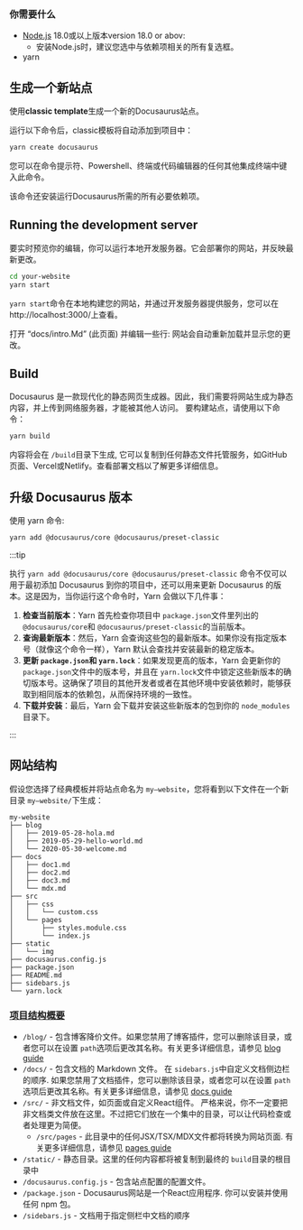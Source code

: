 ### 你需要什么

- [Node.js](https://nodejs.org/en/download/) 18.0或以上版本version 18.0 or abov:
  - 安装Node.js时，建议您选中与依赖项相关的所有复选框。
- yarn

## 生成一个新站点

使用**classic template**生成一个新的Docusaurus站点。

运行以下命令后，classic模板将自动添加到项目中：

```bash
yarn create docusaurus
```

您可以在命令提示符、Powershell、终端或代码编辑器的任何其他集成终端中键入此命令。

该命令还安装运行Docusaurus所需的所有必要依赖项。

## Running the development server

要实时预览你的编辑，你可以运行本地开发服务器。它会部署你的网站，并反映最新更改。

```bash
cd your-website
yarn start
```

`yarn start`命令在本地构建您的网站，并通过开发服务器提供服务，您可以在http://localhost:3000/上查看。

打开 “docs/intro.Md” (此页面) 并编辑一些行: 网站会自动重新加载并显示您的更改。

## Build

Docusaurus 是一款现代化的静态网页生成器。因此，我们需要将网站生成为静态内容，并上传到网络服务器，才能被其他人访问。 要构建站点，请使用以下命令：

```bash
yarn build
```

内容将会在 `/build`目录下生成, 它可以复制到任何静态文件托管服务，如GitHub页面、Vercel或Netlify。查看部署文档以了解更多详细信息。

## 升级 Docusaurus 版本

使用 yarn 命令:

```bash
yarn add @docusaurus/core @docusaurus/preset-classic
```

:::tip

执行 `yarn add @docusaurus/core @docusaurus/preset-classic` 命令不仅可以用于最初添加 Docusaurus 到你的项目中，还可以用来更新 Docusaurus 的版本。这是因为，当你运行这个命令时，Yarn 会做以下几件事：

1. **检查当前版本**：Yarn 首先检查你项目中 `package.json`文件里列出的 `@docusaurus/core`和 `@docusaurus/preset-classic`的当前版本。
2. **查询最新版本**：然后，Yarn 会查询这些包的最新版本。如果你没有指定版本号（就像这个命令一样），Yarn 默认会查找并安装最新的稳定版本。
3. **更新 `package.json`和 `yarn.lock`**：如果发现更高的版本，Yarn 会更新你的 `package.json`文件中的版本号，并且在 `yarn.lock`文件中锁定这些新版本的确切版本号。这确保了项目的其他开发者或者在其他环境中安装依赖时，能够获取到相同版本的依赖包，从而保持环境的一致性。
4. **下载并安装**：最后，Yarn 会下载并安装这些新版本的包到你的 `node_modules`目录下。

:::

## 网站结构

假设您选择了经典模板并将站点命名为 `my—website`，您将看到以下文件在一个新目录 `my—website/`下生成：

```blank
my-website
├── blog
│   ├── 2019-05-28-hola.md
│   ├── 2019-05-29-hello-world.md
│   └── 2020-05-30-welcome.md
├── docs
│   ├── doc1.md
│   ├── doc2.md
│   ├── doc3.md
│   └── mdx.md
├── src
│   ├── css
│   │   └── custom.css
│   └── pages
│       ├── styles.module.css
│       └── index.js
├── static
│   └── img
├── docusaurus.config.js
├── package.json
├── README.md
├── sidebars.js
└── yarn.lock
```

### [项目结构概要](https://docusaurus.io/zh-CN/docs/installation#project-structure-rundown)

- `/blog/` - 包含博客降价文件。如果您禁用了博客插件，您可以删除该目录，或者您可以在设置 `path`选项后更改其名称。有关更多详细信息，请参见 [blog guide](https://docusaurus.io/zh-CN/docs/blog)
- `/docs/` - 包含文档的 Markdown 文件。 在 `sidebars.js`中自定义文档侧边栏的顺序. 如果您禁用了文档插件，您可以删除该目录，或者您可以在设置 `path`选项后更改其名称。有关更多详细信息，请参见 [docs guide](https://docusaurus.io/zh-CN/docs/docs-introduction)
- `/src/` - 非文档文件，如页面或自定义React组件。 严格来说，你不一定要把非文档类文件放在这里。不过把它们放在一个集中的目录，可以让代码检查或者处理更为简便。
  - `/src/pages` - 此目录中的任何JSX/TSX/MDX文件都将转换为网站页面. 有关更多详细信息，请参见 [pages guide](https://docusaurus.io/zh-CN/docs/creating-pages)
- `/static/` - 静态目录。这里的任何内容都将被复制到最终的 `build`目录的根目录中
- `/docusaurus.config.js` - 包含站点配置的配置文件。
- `/package.json` - Docusaurus网站是一个React应用程序. 你可以安装并使用任何 npm 包。
- `/sidebars.js` - 文档用于指定侧栏中文档的顺序
